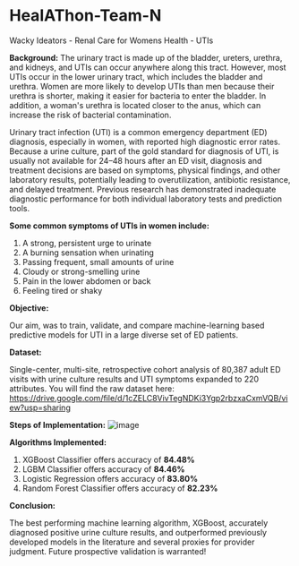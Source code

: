 # HealAThon-Team-N
Wacky Ideators - Renal Care for Womens Health - UTIs


**Background:**
The urinary tract is made up of the bladder, ureters, urethra, and kidneys, and UTIs can occur anywhere along this tract. However, most UTIs occur in the lower urinary tract, which includes the bladder and urethra. Women are more likely to develop UTIs than men because their urethra is shorter, making it easier for bacteria to enter the bladder. In addition, a woman's urethra is located closer to the anus, which can increase the risk of bacterial contamination.

Urinary tract infection (UTI) is a common emergency department (ED) diagnosis, especially in women, with reported high diagnostic error rates. Because a urine culture, part of the gold standard for diagnosis of UTI, is usually not available for 24–48 hours after an ED visit, diagnosis and treatment decisions are based on symptoms, physical findings, and other laboratory results, potentially leading to overutilization, antibiotic resistance, and delayed treatment. Previous research has demonstrated inadequate diagnostic performance for both individual laboratory tests and prediction tools.

**Some common symptoms of UTIs in women include:**
1. A strong, persistent urge to urinate
2. A burning sensation when urinating
3. Passing frequent, small amounts of urine
4. Cloudy or strong-smelling urine
5. Pain in the lower abdomen or back
6. Feeling tired or shaky

**Objective:**

Our aim, was to train, validate, and compare machine-learning based predictive models for UTI in a large diverse set of ED patients.


**Dataset:**

Single-center, multi-site, retrospective cohort analysis of 80,387 adult ED visits with urine culture results and UTI symptoms expanded to 220 attributes. You will find the raw dataset here: https://drive.google.com/file/d/1cZELC8VivTegNDKi3Ygp2rbzxaCxmVQB/view?usp=sharing


**Steps of Implementation:**
![image](https://user-images.githubusercontent.com/90405126/224066513-57574cd5-4e6b-498a-bdcb-1f0ac9023e12.png)


**Algorithms Implemented:**
1. XGBoost Classifier offers accuracy of **84.48%**
2. LGBM Classifier offers accuracy of **84.46%**
3. Logistic Regression offers accuracy of **83.80%**
4. Random Forest Classifier offers accuracy of **82.23%**


**Conclusion:**

The best performing machine learning algorithm, XGBoost, accurately diagnosed positive urine culture results, and outperformed previously developed models in the literature and several proxies for provider judgment. Future prospective validation is warranted!
